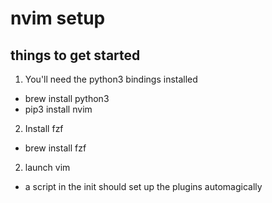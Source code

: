 # nvim setup

## things to get started
1. You'll need the python3 bindings installed
  * brew install python3
  * pip3 install nvim
2. Install fzf
  * brew install fzf
2. launch vim
  * a script in the init should set up the plugins automagically
